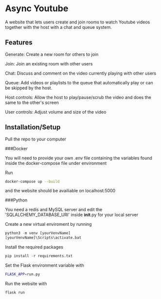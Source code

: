 # Async Youtube

A website that lets users create and join rooms to watch Youtube videos together with the host with a chat and queue system.

## Features

Generate: Create a new room for others to join

Join: Join an existing room with other users

Chat: Discuss and comment on the video currently playing with other users

Queue: Add videos or playlists to the queue that automatically play or can be skipped by the host.

Host controls: Allow the host to play/pause/scrub the video and does the same to the other's screen

User controls: Adjust volume and size of the video

## Installation/Setup

Pull the repo to your computer

###Docker

You will need to provide your own .env file containing the variables found inside the docker-compose file under environment

Run 
```bash
docker-compose up --build
```
and the website should be availiable on localhost:5000

###Python

You need a redis and MySQL server and edit the 'SQLALCHEMY_DATABASE_URI' inside __init__.py for your local server

Create a new virtual enviroment by running
```python
python3 -m venv [yourVenvName]
[yourVenvName]\Scripts\activate.bat
```
Install the required packages 
```python
pip install -r requirements.txt
```
Set the Flask environment variable with
```bash
FLASK_APP=run.py
```
Run the website with 
```bash
flask run
```

